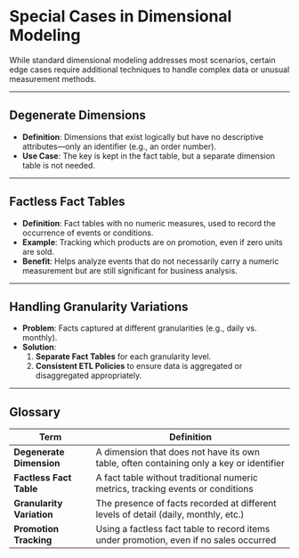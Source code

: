 # Special Cases in Dimensional Modeling

While standard dimensional modeling addresses most scenarios, certain edge cases require additional techniques to handle complex data or unusual measurement methods.

---

## Degenerate Dimensions
- **Definition**: Dimensions that exist logically but have no descriptive attributes—only an identifier (e.g., an order number).  
- **Use Case**: The key is kept in the fact table, but a separate dimension table is not needed.

---

## Factless Fact Tables
- **Definition**: Fact tables with no numeric measures, used to record the occurrence of events or conditions.  
- **Example**: Tracking which products are on promotion, even if zero units are sold.  
- **Benefit**: Helps analyze events that do not necessarily carry a numeric measurement but are still significant for business analysis.

---

## Handling Granularity Variations
- **Problem**: Facts captured at different granularities (e.g., daily vs. monthly).  
- **Solution**:  
  1. **Separate Fact Tables** for each granularity level.  
  2. **Consistent ETL Policies** to ensure data is aggregated or disaggregated appropriately.

---

## Glossary

| **Term**                | **Definition**                                                                                      |
|-------------------------|----------------------------------------------------------------------------------------------------|
| **Degenerate Dimension**| A dimension that does not have its own table, often containing only a key or identifier            |
| **Factless Fact Table** | A fact table without traditional numeric metrics, tracking events or conditions                    |
| **Granularity Variation**| The presence of facts recorded at different levels of detail (daily, monthly, etc.)               |
| **Promotion Tracking**  | Using a factless fact table to record items under promotion, even if no sales occurred             |